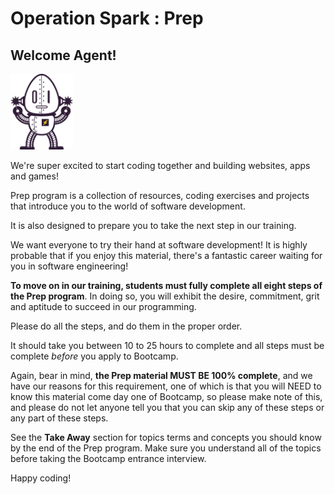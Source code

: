 
Operation Spark : Prep
===
## Welcome Agent!
<img src="halle.png" width="100" class="brand">

We're super excited to start coding together and building websites, apps and games! 

Prep program is a collection of resources, coding exercises and projects that introduce you to the world of software development.

It is also designed to prepare you to take the next step in our training.

We want everyone to try their hand at software development! It is highly probable that if you enjoy this material, there's a fantastic career waiting for you in software engineering!

**To move on in our training, students must fully complete all eight steps of the Prep program**.  In doing so, you will exhibit the desire, commitment, grit and aptitude to succeed in our programming.

Please do all the steps, and do them in the proper order.

It should take you between 10 to 25 hours to complete and all steps must be complete _before_ you apply to Bootcamp.

Again, bear in mind, **the Prep material MUST BE 100% complete**, and we have our reasons for this requirement, one of which is that you will NEED to know this material come day one of Bootcamp, so please make note of this, and please do not let anyone tell you that you can skip any of these steps or any part of these steps.  

See the **Take Away** section for topics terms and concepts you should know by the end of the Prep program.  Make sure you understand all of the topics before taking the Bootcamp entrance interview.

Happy coding!
